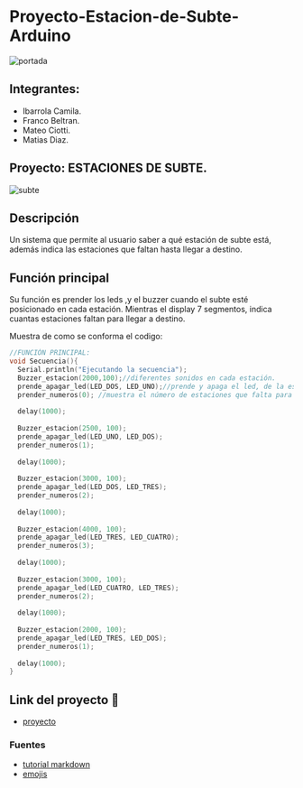 # Proyecto-Estacion-de-Subte-Arduino

![portada](TINKERCAD.png "portada")
## Integrantes:
* Ibarrola Camila.
* Franco Beltran.
* Mateo Ciotti.
* Matias Diaz.

## Proyecto: ESTACIONES DE SUBTE.

![subte](DOJO2.png "subte")

## Descripción

Un sistema que permite al usuario saber a qué estación de subte está, además indica las estaciones 
que faltan hasta llegar a destino. 

## Función principal

Su función es prender los leds ,y el buzzer cuando el subte esté posicionado en cada estación.
Mientras el display 7 segmentos, indica cuantas estaciones faltan para llegar a destino.  

Muestra de como se conforma el codigo:
```c++
//FUNCIÓN PRINCIPAL:
void Secuencia(){
  Serial.println("Ejecutando la secuencia");
  Buzzer_estacion(2000,100);//diferentes sonidos en cada estación. 
  prende_apagar_led(LED_DOS, LED_UNO);//prende y apaga el led, de la estación donde esté posicionado en el momento.
  prender_numeros(0); //muestra el número de estaciones que falta para llegar a destino. por el Display 7 segmentos.
  
  delay(1000);
  
  Buzzer_estacion(2500, 100);
  prende_apagar_led(LED_UNO, LED_DOS);
  prender_numeros(1);
  
  delay(1000);
  
  Buzzer_estacion(3000, 100);
  prende_apagar_led(LED_DOS, LED_TRES);
  prender_numeros(2);
  
  delay(1000);
  
  Buzzer_estacion(4000, 100);
  prende_apagar_led(LED_TRES, LED_CUATRO);
  prender_numeros(3);
  
  delay(1000);
  
  Buzzer_estacion(3000, 100);
  prende_apagar_led(LED_CUATRO, LED_TRES);
  prender_numeros(2);
  
  delay(1000);
  
  Buzzer_estacion(2000, 100);
  prende_apagar_led(LED_TRES, LED_DOS);
  prender_numeros(1);
  
  delay(1000);
}
```

## Link del proyecto :bullettrain_side:
* [proyecto](https://www.tinkercad.com/things/k3UB8dzCkfp-dojo-2/editel?sharecode=12arpQE7rdqUSzyPkCzbLUD4u1XqaNa1t1efZn32NeM)


### Fuentes
* [tutorial markdown](https://www.youtube.com/watch?v=oxaH9CFpeEE)
* [emojis](https://gist.github.com/rxaviers/7360908)